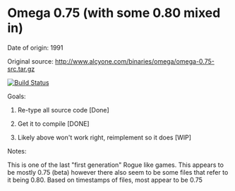 # Omega 0.75 (with some 0.80 mixed in)

Date of origin: 1991

Original source: http://www.alcyone.com/binaries/omega/omega-0.75-src.tar.gz

[![Build Status](https://travis-ci.org/tcadigan/omega_0.75.svg?branch=master)](https://travis-ci.org/tcadigan/omega_0.75)

Goals:

1) Re-type all source code [Done]

2) Get it to compile [DONE]

3) Likely above won't work right, reimplement so it does [WIP]

Notes:

This is one of the last "first generation" Rogue like games. This appears to be mostly 0.75 (beta) however there also seem to be some files that refer to it being 0.80. Based on timestamps of files, most appear to be 0.75